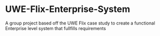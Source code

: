 # UWE-Flix-Enterprise-System
A group project based off the UWE Flix case study to create a functional Enterprise level system that fullfills requirements
